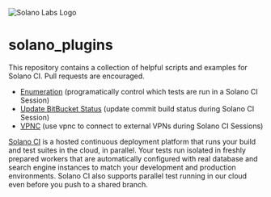 ![Solano Labs Logo](https://www.solanolabs.com/assets/solano-labs-1cfeb8f4276fc9294349039f602d5923.png) 
# solano_plugins

This repository contains a collection of helpful scripts and examples
for Solano CI.  Pull requests are encouraged.

- [Enumeration](./enumeration) (programatically control which tests are run in a Solano CI Session)
- [Update BitBucket Status](./update_bitbucket_status) (update commit build status during Solano CI Session)
- [VPNC](./external_vpnc) (use vpnc to connect to external VPNs during Solano CI Sessions)

[Solano CI](https://www.solanolabs.com/) is a hosted continuous deployment platform that runs your build
and test suites in the cloud, in parallel.  Your tests run isolated in
freshly prepared workers that are automatically configured with real
database and search engine instances to match your development and
production environments.  Solano CI also supports parallel test running
in our cloud even before you push to a shared branch.
